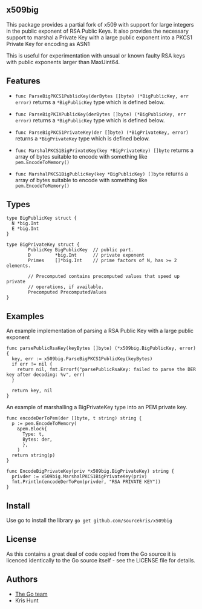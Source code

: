 ## x509big

This package provides a partial fork of x509 with support for large integers in the public exponent of RSA Public Keys. It also provides the necessary support to marshal a Private Key with a large public exponent into a PKCS1 Private Key for encoding as ASN1

This is useful for experimentation with unsual or known faulty RSA keys with public exponents larger than MaxUint64.

## Features

 * `func ParseBigPKCS1PublicKey(derBytes []byte) (*BigPublicKey, err error)`
   returns a `*BigPublicKey` type which is defined below.

 * `func ParseBigPKIXPublicKey(derBytes []byte) (*BigPublicKey, err error)`
   returns a `*BigPublicKey` type which is defined below.

 * `func ParseBigPKCS1PrivateKey(der []byte) (*BigPrivateKey, error)`
   returns a `*BigPrivateKey` type which is defined below.

 * `func MarshalPKCS1BigPrivateKey(key *BigPrivateKey) []byte`
   returns a array of bytes suitable to encode with something like `pem.EncodeToMemory()`

 * `func MarshalPKCS1BigPublicKey(key *BigPublicKey) []byte`
   returns a array of bytes suitable to encode with something like `pem.EncodeToMemory()`

## Types
```
type BigPublicKey struct {
  N *big.Int
  E *big.Int
}
```

```
type BigPrivateKey struct {
        PublicKey BigPublicKey  // public part.
        D         *big.Int      // private exponent
        Primes    []*big.Int    // prime factors of N, has >= 2 elements.

        // Precomputed contains precomputed values that speed up private
        // operations, if available.
        Precomputed PrecomputedValues
}
```

## Examples

An example implementation of parsing a RSA Public Key with a large public exponent

```
func parsePublicRsaKey(keyBytes []byte) (*x509big.BigPublicKey, error) {
  key, err := x509big.ParseBigPKCS1PublicKey(keyBytes)
  if err != nil {
    return nil, fmt.Errorf("parsePublicRsaKey: failed to parse the DER key after decoding: %v", err)
  }

  return key, nil
}
```

An example of marshalling a BigPrivateKey type into an PEM private key.

```
func encodeDerToPem(der []byte, t string) string {
  p := pem.EncodeToMemory(
    &pem.Block{
      Type: t, 
      Bytes: der,
      },
    )
  return string(p)
}

func EncodeBigPrivateKey(priv *x509big.BigPrivateKey) string {
  privder := x509big.MarshalPKCS1BigPrivateKey(priv)
  fmt.Println(encodeDerToPem(privder, "RSA PRIVATE KEY"))
}
```

## Install

Use go to install the library
`go get github.com/sourcekris/x509big`

## License

As this contains a great deal of code copied from the Go source it is licenced identically to the Go source itself - see the LICENSE file for details.

## Authors

* [The Go team](http://golang.org/AUTHORS)
* Kris Hunt
